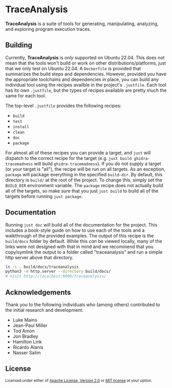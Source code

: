 # TraceAnalysis

**TraceAnalysis** is a suite of tools for generating, manipulating, analyzing, and exploring program execution traces.

## Building

Currently, **TraceAnalysis** is _only_ supported on Ubuntu 22.04. This does not mean that the tools won't build or work on other distributions/platforms, just that we only test on Ubuntu 22.04. A `Dockerfile` is provided that summarizes the build steps and dependencies. However, provided you have the appropriate toolchains and dependencies in place, you can build any individual tool using the recipes availble in the project's `.justfile`. Each tool has its own `.justfile`, but the types of recipes available are pretty much the same for each tool.

The top-level `.justfile` provides the following recipes:

- `build`
- `test`
- `install`
- `clean`
- `doc`
- `package`

For almost all of these recipes you can provide a target, and `just` will dispatch to the correct recipe for the target (e.g. `just build ghidra-tracemadness` will build `ghidra-tracemadness`). If you do not supply a target (or your target is "all"), the recipe will be run on all targets. As an exception, `package` will package everything in the specified `build-dir`. By default, this directory is `build/` at the root of the project. To change this, simply set the `BUILD_DIR` environment variable. The `package` recipe does not actually build all of the targets, so make sure that you just `just build` to build all of the targets before running `just package`.

## Documentation

Running `just doc` will build all of the documentation for the project. This includes a book-style guide on how to use each of the tools and a walkthrough of the provided examples. The output of this recipe is the `build/docs` folder by default. While this _can_ be viewed locally, many of the links were not designed with that in mind and we recommend that you copy/symlink the output to a folder called "traceanalysis" and run a simple http server above that directory.

```bash
ln -s . build/docs/traceanalysis
python3 -m http.server --directory build/docs/
# Visit http://localhost:8000/traceanalysis/
```

## Acknowledgements

Thank you to the following individuals who (among others) contributed to the initial research and development:

- Luke Mains
- Jean-Paul Miller
- Tod Amon
- Jon Bradley
- Hamilton Link
- Ricardo Alanis
- Nasser Salim

## License

<sup>
Licensed under either of <a href="LICENSE-APACHE">Apache License, Version
2.0</a> or <a href="LICENSE-MIT">MIT license</a> at your option.
</sup>
